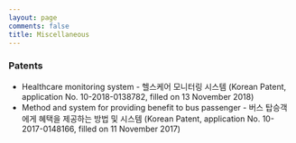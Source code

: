 ```yaml
---
layout: page
comments: false
title: Miscellaneous
---
```


### Patents
- Healthcare monitoring system - 헬스케어 모니터링 시스템 (Korean Patent, application No. 10-2018-0138782, filled on 13 November 2018)
- Method and system for providing benefit to bus passenger - 버스 탑승객에게 혜택을 제공하는 방법 및 시스템 (Korean Patent, application No. 10-2017-0148166, filled on 11 November 2017)
